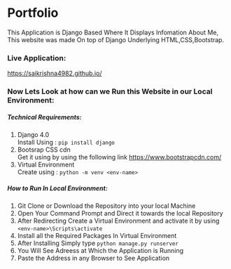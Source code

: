 # Portfolio
This Application is Django Based Where It Displays Infomation About Me, This website was made On top of Django Underlying HTML,CSS,Bootstrap. <br>
### Live Application:
https://saikrishna4982.github.io/

### Now Lets Look at how can we Run this Website in our Local Environment:
##### Technical Requirements:
1. Django 4.0
<br>Install Using : `pip install django`
2. Bootsrap CSS cdn
<br>Get it using by using the following link https://www.bootstrapcdn.com/
3. Virtual Environment
<br> Create using : `python -m venv <env-name>`
##### How to Run In Local Environment:
1. Git Clone or Download the Repository into your local Machine
2. Open Your Command Prompt and Direct it towards the local Repository
3. After Redirecting Create a Virtual Environment and activate it by using `<env-name>\Scripts\activate`
4. Install all the Required Packages In Virtual Environment
5. After Installing Simply type `python manage.py runserver`
6. You Will See Adreess at Which the Application is Running
7. Paste the Address in any Browser to See Application
